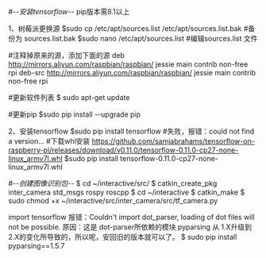 #-*-安装tensorflow-*-
pip版本需8.1以上

1、树莓派更换源
$sudo cp /etc/apt/sources.list /etc/apt/sources.list.bak #备份为 sources.list.bak
$sudo nano /etc/apt/sources.list      #编辑sources.list  文件

#注释掉原来的源，添加下面的源
deb http://mirrors.aliyun.com/raspbian/raspbian/ jessie main contrib non-free rpi
deb-src http://mirrors.aliyun.com/raspbian/raspbian/ jessie main contrib non-free rpi 

#更新软件列表
$ sudo apt-get update

#更新pip
$sudo pip install --upgrade pip

2、安装tensorflow
$sudo pip install tensorflow  #失败，报错：could not find a version...
#下载whl安装
https://github.com/samjabrahams/tensorflow-on-raspberry-pi/releases/download/v0.11.0/tensorflow-0.11.0-cp27-none-linux_armv7l.whl
$sudo pip install tensorflow-0.11.0-cp27-none-linux_armv7l.whl

#-*-创建图像识别包-*-
$ cd ~/interactive/src/
$ catkin_create_pkg inter_camera std_msgs rospy roscpp
$ cd ~/interactive
$ catkin_make
$ sudo chmod +x ~/interactive/src/inter_camera/src/tf_camera.py 

import tensorflow 报错：Couldn't import dot_parser, loading of dot files will not be possible.
原因：这是 dot-parser所依赖的模块 pyparsing 从 1.X升级到2.X的变化所导致的，所以呢，安回旧的版本就可以了。 
$ sudo pip install pyparsing==1.5.7

